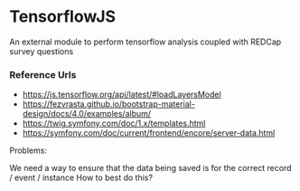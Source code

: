 # TensorflowJS
An external module to perform tensorflow analysis coupled with REDCap survey questions




### Reference Urls

- https://js.tensorflow.org/api/latest/#loadLayersModel
- https://fezvrasta.github.io/bootstrap-material-design/docs/4.0/examples/album/
- https://twig.symfony.com/doc/1.x/templates.html
- https://symfony.com/doc/current/frontend/encore/server-data.html


<script src="https://cdnjs.cloudflare.com/ajax/libs/handlebars.js/4.7.2/handlebars.runtime.amd.min.js" integrity="sha256-8oCcEPPUuf1p051mPTcVEFo7Xk5EtWQXy/84a7EWzRQ=" crossorigin="anonymous"></script>



Problems:

We need a way to ensure that the data being saved is for the correct record / event / instance
How to best do this?

